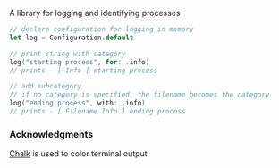 A library for logging and identifying processes
```swift
// declare configuration for logging in memory
let log = Configuration.default

// print string with category
log("starting process", for: .info)
// prints - [ Info ] starting process

// add subcategory
// if no category is specified, the filename becomes the category 
log("ending process", with: .info)
// prints - [ Filename Info ] ending process
```
### Acknowledgments
[Chalk](https://www.github.com/mxcl/chalk) is used to color terminal output
